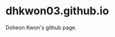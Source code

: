 # dhkwon03.github.io

Doheon Kwon's github page.

<!--
if you want to modify the page or want to upload new post, 
type 'jekyll serve' in command and access 127.0.0.1:4000/admin in web browser
and then commit to git remote server if you want to apply modified version on webpage
-->
